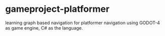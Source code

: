 # gameproject-platformer
learning graph based navigation for platformer navigation using GODOT-4 as game engine, C# as the language.
